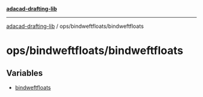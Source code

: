 [**adacad-drafting-lib**](../../../README.md)

***

[adacad-drafting-lib](../../../modules.md) / ops/bindweftfloats/bindweftfloats

# ops/bindweftfloats/bindweftfloats

## Variables

- [bindweftfloats](variables/bindweftfloats.md)
